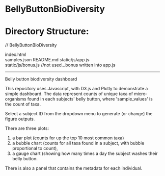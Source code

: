 # BellyButtonBioDiversity

# Directory Structure:

// BellyButtonBioDiversity

index.html  
samples.json
README.md
static/js/app.js  
static/js/bonus.js //not used...bonus written into app.js   

----------------------------------

Belly button biodiversity dashboard

This repository uses Javascript, with D3.js and Plotly to demonstrate a simple dashboard. The data represent counts of unique taxa of micro-organisms found in each subjects' belly button, where 'sample_values' is the count of taxa.

Select a subject ID from the dropdown menu to generate (or change) the figure outputs.

There are three plots: 
  1) a bar plot (counts for up the top 10 most common taxa)
  3) a bubble chart (counts for all taxa found in a subject, with bubble proportional to count),  
  4) a gauge chart (showing how many times a day the subject washes their belly button.

There is also a panel that contains the metadata for each individual.
